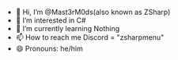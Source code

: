 - 👋 Hi, I’m @Mast3rM0ds(also known as ZSharp)
- 👀 I’m interested in C#
- 🌱 I’m currently learning Nothing
- 📫 How to reach me Discord = "zsharpmenu"
- 😄 Pronouns: he/him

